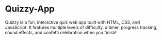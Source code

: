 # Quizzy-App
Quizzy is a fun, interactive quiz web app built with HTML, CSS, and JavaScript.   It features multiple levels of difficulty, a timer, progress tracking, sound effects, and confetti celebration when you finish!
